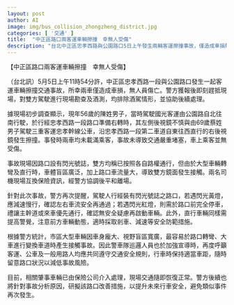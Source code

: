 ```yaml
---
layout: post
author: AI
image: img/bus_collision_zhongzheng_district.jpg
categories: [ '交通' ]
title:  "中正區路口兩客運車輛擦撞　幸無人受傷"
description: "台北中正區忠孝西路與公園路口5日上午發生兩輛客運擦撞事故，僅造成車損無人傷亡。警方現場進行酒測未檢出酒駕，兩司機已交換保險資訊並和平離場。現場交通影響輕微，事故由保險公司處理，警方將針對肇事原因進行分析並研擬改善措施以提升交通安全。"
---
```

【中正區路口兩客運車輛擦撞　幸無人受傷】

（台北訊）5月5日上午11時54分許，中正區忠孝西路一段與公園路口發生一起客運車輛擦撞交通事故，所幸兩車僅造成車損，無人員傷亡。警方獲報後即刻趕抵現場，對雙方駕駛進行現場勘查及酒測，均排除酒駕情形，並協助後續處理。

據現場初步調查顯示，現年56歲的陳姓男子，當時駕駛國光客運由公園路自北往南行駛，於行經忠孝西路一段路口準備右轉時，其左側後視鏡不慎與由69歲蔡姓男子駕駛三重客運忠孝幹線公車，沿忠孝西路一段第二車道自東往西直行的右後視鏡發生擦撞。事發時兩車均未載滿乘客，事故未導致交通嚴重堵塞，車上乘客並無受傷。

事故現場因路口設有閃光號誌，雙方均稱已按照各自路權通行，但由於大型車輛轉彎及直行時，車體盲區廣泛，加上路口車流量大，導致雙方鏡面發生接觸。兩名司機現場互換保險資訊，經警方協調後平和離場。

針對此次事故，警方再次提醒，駕駛人行經裝有閃光號誌之路口，若遇閃光黃燈，應減速慢行，確認左右車流安全再通過；若遇閃光紅燈，則需於路口前完全停車，禮讓主幹道或來車優先通行，確認無安全疑慮再啟動車輛。此外，直行車輛同樣需提高警覺，注意前方車輛動態，適時採取剎車、減速等安全防範措施。

根據警方統計，市區大型車輛因車身龐大、視野盲區寬廣，最容易於路口轉彎、大車進行變換車道時產生接觸事故。因此警車隊巡邏人員也於加強宣導時，再度呼籲客運、公車及一般用路人均應共同遵守交通安全規則，行車時保持適當車距，隨時留意路口狀況以減低事故風險。

目前，相關肇事車輛已由保險公司介入處理，現場交通隨即恢復正常。警方後續也將針對事故分析原因，研擬該路口改善措施，以提升未來行車安全，避免類似事件再次發生。